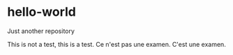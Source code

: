 # hello-world
Just another repository

This is not a test, this is a test. Ce n'est pas une examen. C'est une examen.

